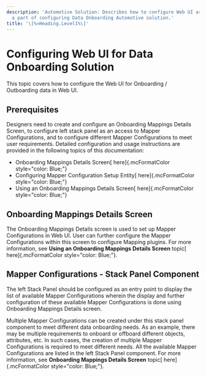 ```yaml
---
description: 'Automotive Solution: Describes how to configure Web UI as
  a part of configuring Data Onboarding Automotive solution.'
title: '\[%=Heading.Level1%\]'
---
```


Configuring Web UI for Data Onboarding Solution
===============================================

This topic covers how to configure the Web UI for Onboarding /
Outboarding data in Web UI.

Prerequisites
-------------

Designers need to create and configure an Onboarding Mappings Details
Screen, to configure left stack panel as an access to Mapper
Configurations, and to configure different Mapper Configurations to meet
user requirements. Detailed configuration and usage instructions are
provided in the following topics of this documentation:

-   Onboarding Mappings Details Screen[ here]{.mcFormatColor
    style="color: Blue;"}
-   Configuring Mapper Configuration Setup Entity[ here]{.mcFormatColor
    style="color: Blue;"}
-   Using an Onboarding Mappings Details Screen[ here]{.mcFormatColor
    style="color: Blue;"}

Onboarding Mappings Details Screen
----------------------------------

The Onboarding Mappings Details screen is used to set up Mapper
Configurations in Web UI. User can further configure the Mapper
Configurations within this screen to configure Mapping plugins. For more
information, see **Using an Onboarding Mappings Details Screen** topic[
here]{.mcFormatColor style="color: Blue;"}.

Mapper Configurations - Stack Panel Component
---------------------------------------------

The left Stack Panel should be configured as an entry point to display
the list of available Mapper Configurations wherein the display and
further configuration of these available Mapper Configurations is done
using Onboarding Mappings Details screen.

Multiple Mapper Configurations can be created under this stack panel
component to meet different data onboarding needs. As an example, there
may be multiple requirements to onboard or offboard different objects,
attributes, etc. In such cases, the creation of multiple Mapper
Configurations is required to meet different needs. All the available
Mapper Configurations are listed in the left Stack Panel component. For
more information, see **Onboarding Mappings Details Screen** topic[
here]{.mcFormatColor style="color: Blue;"}.
